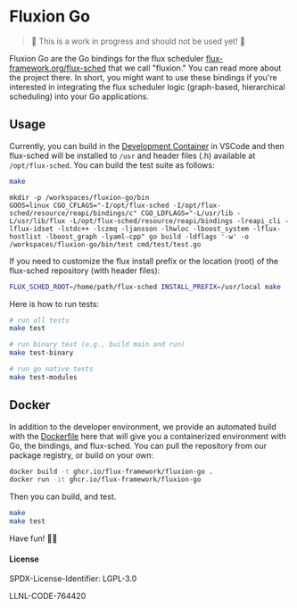 # Fluxion Go

> 🚧️ This is a work in progress and should not be used yet! 🚧️

Fluxion Go are the Go bindings for the flux scheduler [flux-framework.org/flux-sched](https://github.com/flux-framework.org/flux-sched) that we call "fluxion." You can read more about the project there. In short, you might want to use these bindings if you're interested in integrating the flux scheduler logic (graph-based, hierarchical scheduling) into your Go applications.

## Usage

Currently, you can build in the [Development Container](.devcontainer) in VSCode and then flux-sched will be installed to `/usr` and header files (.h) available at `/opt/flux-sched`. You can build the test suite as follows:

```bash
make
```
```console
mkdir -p /workspaces/fluxion-go/bin
GOOS=linux CGO_CFLAGS="-I/opt/flux-sched -I/opt/flux-sched/resource/reapi/bindings/c" CGO_LDFLAGS="-L/usr/lib -L/usr/lib/flux -L/opt/flux-sched/resource/reapi/bindings -lreapi_cli -lflux-idset -lstdc++ -lczmq -ljansson -lhwloc -lboost_system -lflux-hostlist -lboost_graph -lyaml-cpp" go build -ldflags '-w' -o /workspaces/fluxion-go/bin/test cmd/test/test.go
```

If you need to customize the flux install prefix or the location (root) of the flux-sched repository (with header files):

```bash
FLUX_SCHED_ROOT=/home/path/flux-sched INSTALL_PREFIX=/usr/local make
```

Here is how to run tests:

```bash
# run all tests
make test

# run binary test (e.g., build main and run)
make test-binary

# run go native tests
make test-modules
```

## Docker 

In addition to the developer environment, we provide an automated build with the [Dockerfile](Dockerfile) here
that will give you a containerized environment with Go, the bindings, and flux-sched. You can pull the repository
from our package registry, or build on your own:

```bash
docker build -t ghcr.io/flux-framework/fluxion-go .
docker run -it ghcr.io/flux-framework/fluxion-go
```

Then you can build, and test.

```bash
make
make test
```

Have fun! 🧞‍♀️️

#### License

SPDX-License-Identifier: LGPL-3.0

LLNL-CODE-764420
